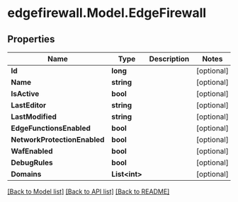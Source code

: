 # edgefirewall.Model.EdgeFirewall

## Properties

Name | Type | Description | Notes
------------ | ------------- | ------------- | -------------
**Id** | **long** |  | [optional] 
**Name** | **string** |  | [optional] 
**IsActive** | **bool** |  | [optional] 
**LastEditor** | **string** |  | [optional] 
**LastModified** | **string** |  | [optional] 
**EdgeFunctionsEnabled** | **bool** |  | [optional] 
**NetworkProtectionEnabled** | **bool** |  | [optional] 
**WafEnabled** | **bool** |  | [optional] 
**DebugRules** | **bool** |  | [optional] 
**Domains** | **List&lt;int&gt;** |  | [optional] 

[[Back to Model list]](../README.md#documentation-for-models) [[Back to API list]](../README.md#documentation-for-api-endpoints) [[Back to README]](../README.md)

